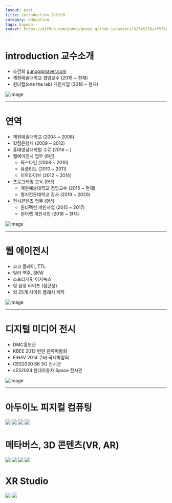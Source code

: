 ```yaml
---
layout: post
title: introduction 교수소개
category: education
tags: kaywon
teaser: https://github.com/gunug/gunug.github.io/assets/52345276/af5fb071-220a-408e-9f95-7241e39ad0ab
---
```


# introduction 교수소개
* 조건희 gunug@naver.com
* 계원예술대학교 겸임교수 (2015 ~ 현재)
* 원더랩(one the lab) 개인사업 (2018 ~ 현재)

![image](https://github.com/gunug/gunug.github.io/assets/52345276/bc795e46-15a6-4d97-9299-fc20b3abb1a1)


---

# 연역
* 계원예술대학교 (2004 ~ 2008)
* 학점은행제 (2009 ~ 2012)
* 홍대영상대학원 수료 (2016 ~ )
* 웹에이전시 업무 (6년)
  * 픽스다인 (2008 ~ 2010)
  * 유플리트 (2010 ~ 2011)
  * 이트라이브 (2012 ~ 2014)
* 프로그래밍 교육 (9년)
  * 계원예술대학교 겸임교수 (2015 ~ 현재)
  * 명지전문대학교 강사 (2019 ~ 2020)
* 전시콘텐츠 업무 (9년)
  * 원더랙션 개인사업 (2015 ~ 2017)
  * 원더랩 개인사업 (2018 ~ 현재)

![image](https://github.com/gunug/gunug.github.io/assets/52345276/14f40b15-f562-4771-bbd7-0390004882d2)

---

# 웹 에이전시
* 코크 플레이, TTL
* 밀러 맥주, SKW
* 스포티지R, 이자녹스
* 영 삼성 라이프 (접근성)
* 외 25개 사이트 플래시 제작

![image](https://github.com/gunug/gunug.github.io/assets/52345276/a8e5e0fe-cb2e-49cc-b882-f8fd708b376f)

---

# 디지털 미디어 전시
* DMC홍보관
* KBEE 2013 런던 한류박람회
* FIHAV 2014 쿠바 국제박람회
* CES2020 SK 5G 전시관
* cES2024 현대자동차 Space 전시관

![image](https://github.com/gunug/gunug.github.io/assets/52345276/f1d31209-44ab-4bd6-8a32-85edb99c04f8)

---

# 아두이노 피지컬 컴퓨팅
<img src="/file/gif/arduino_motor.gif" />
<img src="/file/gif/arduino_segment.gif" />
<img src="/file/gif/physical_rotator.gif" />
<img src="/file/gif/physical_rotator_content1.gif" />

# 메타버스, 3D 콘텐츠(VR, AR)
<img src="/file/gif/metaverse1.gif" />
<img src="/file/gif/metaverse2.gif" />
<img src="/file/gif/tracking.gif" />
<img src="/file/gif/vr1.gif" />

# XR Studio
<img src="/file/gif/xr_space1.gif" />
<img src="/file/gif/xr_space2.gif" />
